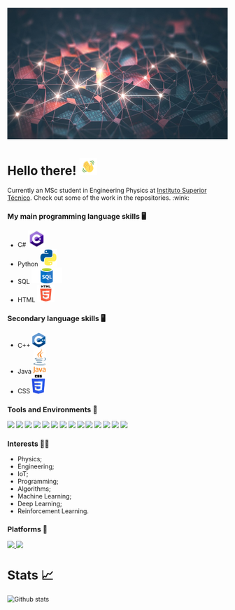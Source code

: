 <p align="center">
  <img src="GitHubBackground.jpg" height="300px" width="1000px">
</p>

# Hello there!  <img src="waving.gif" width="40px">

<p>
Currently an MSc student in Engineering Physics at <a href="https://tecnico.ulisboa.pt/pt/">Instituto Superior Técnico</a>. Check out some of the work in the repositories. :wink:
</p>

### My main programming language skills :desktop_computer: 
- C# <img src="csharp.png" width="40px">
- Python <img src="python_logo.png" width="40px">
- SQL <img src="SQL.png" width="70px">
- HTML <img src="html.png" width="40px">

### Secondary language skills :desktop_computer:
- C++ <img src="cpp_logo.png" width="30px">
- Java <img src="Java_logo.png" width="30x">
- CSS <img src="css_logo.png" width="30px">

### Tools and Environments 🔧
<p>
<img src="https://img.shields.io/badge/OS-Windows-green?logo=Windows">
<img src="https://img.shields.io/badge/OS-Linux-green?logo=Linux">
<img src="https://img.shields.io/badge/Editor-VSCode-green?logo=Visual%20Studio%20Code">
<img src="https://img.shields.io/badge/Editor-Sublime%20Text-green?logo=Sublime-Text">
<img src="https://img.shields.io/badge/IDE-PyCharm-green?logo=PyCharm">
<img src="https://img.shields.io/badge/Game%20Engine%20Development-Unity-green?logo=Unity">
<img src="https://img.shields.io/badge/Cloud-Azure-green?logo=Microsoft%20Azure">
<img src="https://img.shields.io/badge/Framework-scikit-green">
<img src="https://img.shields.io/badge/Framework-Dask-green">
<img src="https://img.shields.io/badge/Framework-Keras-green?logo=Keras">
<img src="https://img.shields.io/badge/Framework-Tensorflow-green?logo=Tensorflow">
<img src="https://img.shields.io/badge/Framework-Pytorch-green?logo=Pytorch">

<img src="https://img.shields.io/badge/Framework-Dashboard%20API-green">
<img src="https://img.shields.io/badge/Software-Mathematica-green?logo=WolframMathematica">
</a>
</p>

### Interests 👨‍💻
- Physics;
- Engineering;
- IoT;
- Programming;
- Algorithms;
- Machine Learning;
- Deep Learning;
- Reinforcement Learning.

### Platforms 👨‍
<p>
<a href="https://www.linkedin.com/in/tiago-martins-9ba0a9154/">
<img src="https://img.shields.io/badge/Linkedin-Tiago%20Martins-blue?logo=Linkedin">
<a href="https://www.kaggle.com/ta97fp">
<img src="https://img.shields.io/badge/Kaggle-ta.am97fp-white?logo=kaggle">
</a>
</p>
  
# Stats 📈
![Github stats](https://github-readme-stats.vercel.app/api?username=taamfp&show_icons=true&theme=tokyonight)

<!--
**taamfp/taamfp** is a ✨ _special_ ✨ repository because its `README.md` (this file) appears on your GitHub profile. 
-->
